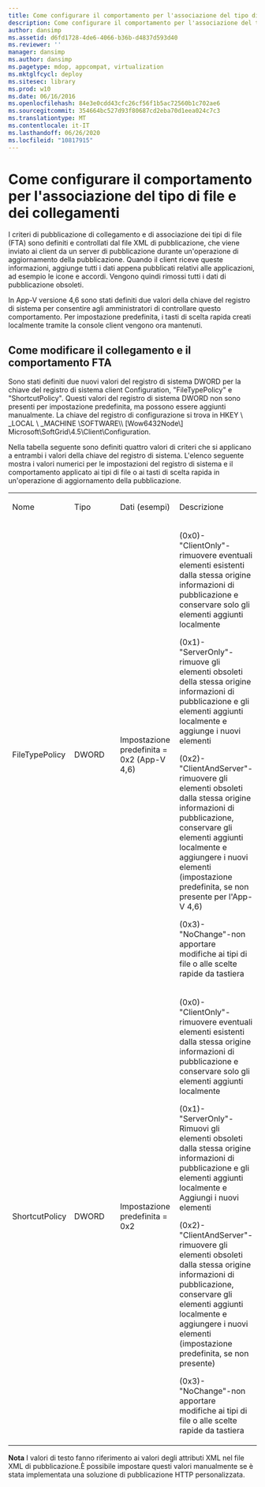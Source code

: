 ```yaml
---
title: Come configurare il comportamento per l'associazione del tipo di file e dei collegamenti
description: Come configurare il comportamento per l'associazione del tipo di file e dei collegamenti
author: dansimp
ms.assetid: d6fd1728-4de6-4066-b36b-d4837d593d40
ms.reviewer: ''
manager: dansimp
ms.author: dansimp
ms.pagetype: mdop, appcompat, virtualization
ms.mktglfcycl: deploy
ms.sitesec: library
ms.prod: w10
ms.date: 06/16/2016
ms.openlocfilehash: 84e3e0cdd43cfc26cf56f1b5ac72560b1c702ae6
ms.sourcegitcommit: 354664bc527d93f80687cd2eba70d1eea024c7c3
ms.translationtype: MT
ms.contentlocale: it-IT
ms.lasthandoff: 06/26/2020
ms.locfileid: "10817915"
---
```

# Come configurare il comportamento per l'associazione del tipo di file e dei collegamenti


I criteri di pubblicazione di collegamento e di associazione dei tipi di file (FTA) sono definiti e controllati dal file XML di pubblicazione, che viene inviato ai client da un server di pubblicazione durante un'operazione di aggiornamento della pubblicazione. Quando il client riceve queste informazioni, aggiunge tutti i dati appena pubblicati relativi alle applicazioni, ad esempio le icone e accordi. Vengono quindi rimossi tutti i dati di pubblicazione obsoleti.

In App-V versione 4,6 sono stati definiti due valori della chiave del registro di sistema per consentire agli amministratori di controllare questo comportamento. Per impostazione predefinita, i tasti di scelta rapida creati localmente tramite la console client vengono ora mantenuti.

## Come modificare il collegamento e il comportamento FTA


Sono stati definiti due nuovi valori del registro di sistema DWORD per la chiave del registro di sistema client Configuration, "FileTypePolicy" e "ShortcutPolicy". Questi valori del registro di sistema DWORD non sono presenti per impostazione predefinita, ma possono essere aggiunti manualmente. La chiave del registro di configurazione si trova in HKEY \ _LOCAL \ _MACHINE \\SOFTWARE\\\ [Wow6432Node\\\] Microsoft\\SoftGrid\\4.5\\Client\\Configuration.

Nella tabella seguente sono definiti quattro valori di criteri che si applicano a entrambi i valori della chiave del registro di sistema. L'elenco seguente mostra i valori numerici per le impostazioni del registro di sistema e il comportamento applicato ai tipi di file o ai tasti di scelta rapida in un'operazione di aggiornamento della pubblicazione.

<table>
<colgroup>
<col width="25%" />
<col width="25%" />
<col width="25%" />
<col width="25%" />
</colgroup>
<tbody>
<tr class="odd">
<td align="left"><p>Nome</p></td>
<td align="left"><p>Tipo</p></td>
<td align="left"><p>Dati (esempi)</p></td>
<td align="left"><p>Descrizione</p></td>
</tr>
<tr class="even">
<td align="left"><p>FileTypePolicy</p></td>
<td align="left"><p>DWORD</p></td>
<td align="left"><p>Impostazione predefinita = 0x2 (App-V 4,6)</p></td>
<td align="left"><p>(0x0)-"ClientOnly"-rimuovere eventuali elementi esistenti dalla stessa origine informazioni di pubblicazione e conservare solo gli elementi aggiunti localmente</p>
<p>(0x1)-"ServerOnly"-rimuove gli elementi obsoleti della stessa origine informazioni di pubblicazione e gli elementi aggiunti localmente e aggiunge i nuovi elementi</p>
<p>(0x2)-"ClientAndServer"-rimuovere gli elementi obsoleti dalla stessa origine informazioni di pubblicazione, conservare gli elementi aggiunti localmente e aggiungere i nuovi elementi (impostazione predefinita, se non presente per l'App-V 4,6)</p>
<p>(0x3)-"NoChange"-non apportare modifiche ai tipi di file o alle scelte rapide da tastiera</p></td>
</tr>
<tr class="odd">
<td align="left"><p>ShortcutPolicy</p></td>
<td align="left"><p>DWORD</p></td>
<td align="left"><p>Impostazione predefinita = 0x2</p></td>
<td align="left"><p>(0x0)-"ClientOnly"-rimuovere eventuali elementi esistenti dalla stessa origine informazioni di pubblicazione e conservare solo gli elementi aggiunti localmente</p>
<p>(0x1)-"ServerOnly"-Rimuovi gli elementi obsoleti dalla stessa origine informazioni di pubblicazione e gli elementi aggiunti localmente e Aggiungi i nuovi elementi</p>
<p>(0x2)-"ClientAndServer"-rimuovere gli elementi obsoleti dalla stessa origine informazioni di pubblicazione, conservare gli elementi aggiunti localmente e aggiungere i nuovi elementi (impostazione predefinita, se non presente)</p>
<p>(0x3)-"NoChange"-non apportare modifiche ai tipi di file o alle scelte rapide da tastiera</p></td>
</tr>
</tbody>
</table>

 

**Nota**  I valori di testo fanno riferimento ai valori degli attributi XML nel file XML di pubblicazione.È possibile impostare questi valori manualmente se è stata implementata una soluzione di pubblicazione HTTP personalizzata.

 

 

 





